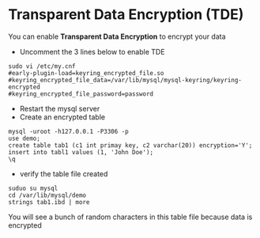 # Transparent Data Encryption (TDE)

You can enable **Transparent Data Encryption** to encrypt your data

* Uncomment the 3 lines below to enable TDE
```
sudo vi /etc/my.cnf
#early-plugin-load=keyring_encrypted_file.so
#keyring_encrypted_file_data=/var/lib/mysql/mysql-keyring/keyring-encrypted
#keyring_encrypted_file_password=password
```

* Restart the mysql server
* Create an encrypted table

```
mysql -uroot -h127.0.0.1 -P3306 -p
use demo;
create table tab1 (c1 int primay key, c2 varchar(20)) encryption='Y';
insert into tabl1 values (1, 'John Doe');
\q
```

* verify the table file created

```
suduo su mysql
cd /var/lib/mysql/demo
strings tab1.ibd | more
```

You will see a bunch of random characters in this table file because data is encrypted
